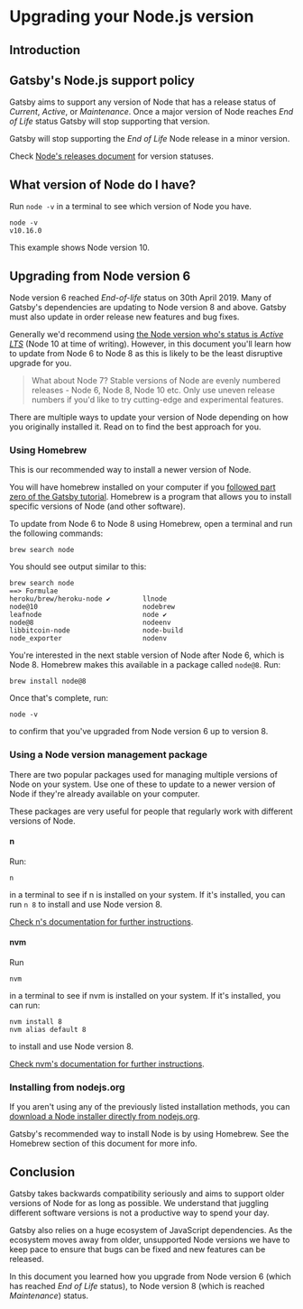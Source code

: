 # Upgrading your Node.js version

## Introduction

## Gatsby's Node.js support policy

Gatsby aims to support any version of Node that has a release status of _Current_, _Active_, or _Maintenance_. Once a major version of Node reaches _End of Life_ status Gatsby will stop supporting that version.

Gatsby will stop supporting the _End of Life_ Node release in a minor version.

Check [Node's releases document](https://github.com/nodejs/Release#nodejs-release-working-group) for version statuses.

## What version of Node do I have?

Run `node -v` in a terminal to see which version of Node you have.

```
node -v
v10.16.0
```

This example shows Node version 10.

## Upgrading from Node version 6

Node version 6 reached _End-of-life_ status on 30th April 2019. Many of Gatsby's dependencies are updating to Node version 8 and above. Gatsby must also update in order release new features and bug fixes.

Generally we'd recommend using [the Node version who's status is _Active LTS_](https://github.com/nodejs/Release#nodejs-release-working-group) (Node 10 at time of writing). However, in this document you'll learn how to update from Node 6 to Node 8 as this is likely to be the least disruptive upgrade for you.

> What about Node 7? Stable versions of Node are evenly numbered releases - Node 6, Node 8, Node 10 etc. Only use uneven release numbers if you'd like to try cutting-edge and experimental features.

There are multiple ways to update your version of Node depending on how you originally installed it. Read on to find the best approach for you.

### Using Homebrew

This is our recommended way to install a newer version of Node.

You will have homebrew installed on your computer if you [followed part zero of the Gatsby tutorial](https://www.gatsbyjs.org/tutorial/part-zero/#-install-nodejs-and-npm). Homebrew is a program that allows you to install specific versions of Node (and other software).

To update from Node 6 to Node 8 using Homebrew, open a terminal and run the following commands:

```
brew search node
```

You should see output similar to this:

```
brew search node
==> Formulae
heroku/brew/heroku-node ✔        llnode                           node@10                          nodebrew
leafnode                         node ✔                           node@8                           nodeenv
libbitcoin-node                  node-build                       node_exporter                    nodenv
```

You're interested in the next stable version of Node after Node 6, which is Node 8. Homebrew makes this available in a package called `node@8`. Run:

```
brew install node@8
```

Once that's complete, run:

```
node -v
```

to confirm that you've upgraded from Node version 6 up to version 8.

### Using a Node version management package

There are two popular packages used for managing multiple versions of Node on your system. Use one of these to update to a newer version of Node if they're already available on your computer.

These packages are very useful for people that regularly work with different versions of Node.

#### n

Run:

```
n
```

in a terminal to see if n is installed on your system. If it's installed, you can run `n 8` to install and use Node version 8.

[Check n's documentation for further instructions](https://github.com/tj/n).

#### nvm

Run

```
nvm
```

in a terminal to see if nvm is installed on your system. If it's installed, you can run:

```
nvm install 8
nvm alias default 8
```

to install and use Node version 8.

[Check nvm's documentation for further instructions](https://github.com/nvm-sh/nvm).

### Installing from nodejs.org

If you aren't using any of the previously listed installation methods, you can [download a Node installer directly from nodejs.org](https://nodejs.org/en/).

Gatsby's recommended way to install Node is by using Homebrew. See the Homebrew section of this document for more info.

## Conclusion

Gatsby takes backwards compatibility seriously and aims to support older versions of Node for as long as possible. We understand that juggling different software versions is not a productive way to spend your day.

Gatsby also relies on a huge ecosystem of JavaScript dependencies. As the ecosystem moves away from older, unsupported Node versions we have to keep pace to ensure that bugs can be fixed and new features can be released.

In this document you learned how you upgrade from Node version 6 (which has reached _End of Life_ status), to Node version 8 (which is reached _Maintenance_) status.
